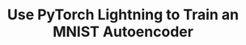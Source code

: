 ---
title: Use PyTorch Lightning to Train an MNIST Autoencoder
weight: 1
variants: +flyte -serverless -byoc -selfmanaged
layout: py_example
example_file: /external/unionai-examples/flyte-integrations/native-backend-plugins/kfpytorch_plugin/kfpytorch_plugin/pytorch_lightning_mnist_autoencoder.py
---